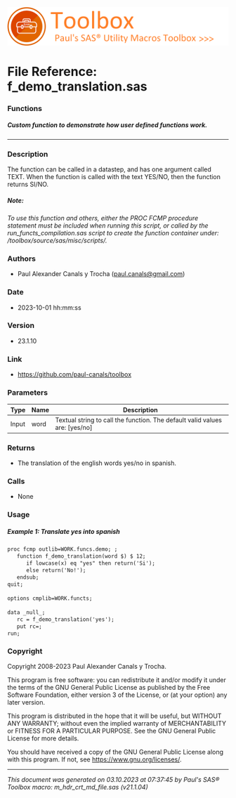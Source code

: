 ![../../misc/images/doc_banner.png](../../misc/images/doc_banner.png)
# 
# File Reference: f_demo_translation.sas

### Functions

##### Custom function to demonstrate how user defined functions work.

***

### Description
The function can be called in a datastep, and has one argument called TEXT. When the function is called with the text YES/NO, then the function returns SI/NO.

##### *Note:*
*To use this function and others, either the PROC FCMP procedure statement must be included when running this script, or called by the run_functs_compilation.sas script to create the function container under: /toolbox/source/sas/misc/scripts/.*

### Authors
* Paul Alexander Canals y Trocha (paul.canals@gmail.com)

### Date
* 2023-10-01 hh:mm:ss

### Version
* 23.1.10

### Link
* https://github.com/paul-canals/toolbox

### Parameters
| Type | Name | Description |
| ---- | ---- | ----------- |
| Input | word | Textual string to call the function. The default valid values are: [yes/no] |

### Returns
* The translation of the english words yes/no in spanish.

### Calls
* None

### Usage

##### Example 1: Translate yes into spanish
```sas
proc fcmp outlib=WORK.funcs.demo; ;
   function f_demo_translation(word $) $ 12;
      if lowcase(x) eq "yes" then return('Si');
      else return('No!');
   endsub;
quit;

options cmplib=WORK.functs;

data _null_;
   rc = f_demo_translation('yes');
   put rc=;
run;

```

### Copyright
Copyright 2008-2023 Paul Alexander Canals y Trocha. 
 
This program is free software: you can redistribute it and/or modify 
it under the terms of the GNU General Public License as published by 
the Free Software Foundation, either version 3 of the License, or 
(at your option) any later version. 
 
This program is distributed in the hope that it will be useful, 
but WITHOUT ANY WARRANTY; without even the implied warranty of 
MERCHANTABILITY or FITNESS FOR A PARTICULAR PURPOSE. See the 
GNU General Public License for more details. 
 
You should have received a copy of the GNU General Public License 
along with this program. If not, see <https://www.gnu.org/licenses/>. 


***
*This document was generated on 03.10.2023 at 07:37:45  by Paul's SAS&reg; Toolbox macro: m_hdr_crt_md_file.sas (v21.1.04)*
